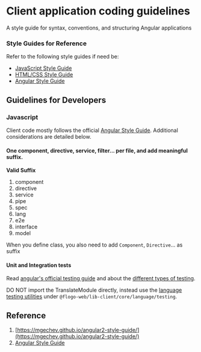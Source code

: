 # Client application coding guidelines

A style guide for syntax, conventions, and structuring Angular applications

### Style Guides for Reference

Refer to the following style guides if need be:

- [JavaScript Style Guide](https://google-styleguide.googlecode.com/svn/trunk/javascriptguide.xml)
- [HTML/CSS Style Guide](https://google-styleguide.googlecode.com/svn/trunk/htmlcssguide.xml)
- [Angular Style Guide](https://angular.io/guide/styleguide)

## Guidelines for Developers

### Javascript

Client code mostly follows the official [Angular Style Guide](https://angular.io/guide/styleguide). Additional
considerations are detailed below.

#### One component, directive, service, filter... per file, and add meaningful suffix.

**Valid Suffix**

1. component
2. directive
3. service
4. pipe
5. spec
6. lang
7. e2e
8. interface
9. model

When you define class, you also need to add `Component`, `Directive`... as suffix

#### Unit and Integration tests

Read [angular's official testing guide](https://angular.io/guide/testing) and about the [different types of testing](https://vsavkin.com/three-ways-to-test-angular-2-components-dcea8e90bd8d).

DO NOT import the TranslateModule directly, instead use the [language testing utilities](/flogo/core/language/testing) under `@flogo-web/lib-client/core/language/testing`.

## Reference

1. [https://mgechev.github.io/angular2-style-guide/](https://mgechev.github.io/angular2-style-guide/)
2. [Angular Style Guide](https://angular.io/guide/styleguide)
